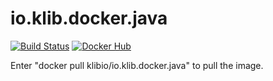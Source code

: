 # io.klib.docker.java

[![Build Status](https://travis-ci.org/osism/docker-template.svg?branch=master)](https://travis-ci.org/klibio/io.klib.docker.java)
[![Docker Hub](https://img.shields.io/badge/Docker%20Hub-io.klib.docker.java-blue.svg)](https://hub.docker.com/r/klibio/io.klib.docker.java/)

Enter "docker pull klibio/io.klib.docker.java" to pull the image.
